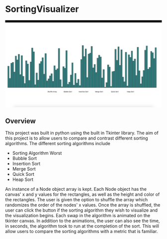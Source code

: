 # SortingVisualizer

![image](Shuffle.png)

##  Overview

This project was built in python using the built in Tkinter library. 
The aim of this project is to allow users to compare and contrast 
different sorting algorithms. The different sorting algorithms include

* Sorting Algorithm Worst
* Bubble Sort
* Insertion Sort
* Merge Sort
* Quick Sort
* Heap Sort

An instance of a Node object array is kept. Each Node object has the canvas'
x and y values for the rectangles, as well as the height and color of the rectangles.
The user is given the option to shuffle the array which randomizes the order of the nodes'
x values. Once the array is shuffled, the user can click the button if the sorting
algorithm they wish to visualize and the visualization begins. Each swap in the algorithm 
is animated on the tkinter canvas. In addition to the animations, the user can also see
the time, in seconds, the algorithm took to run at the completion of the sort. This will allow
users to compare the sorting algorithms with a metric that is familiar. 

